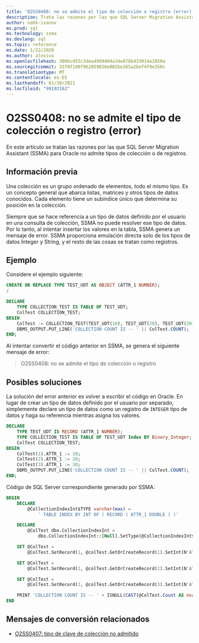 ```yaml
---
title: 'O2SS0408: no se admite el tipo de colección o registro (error)'
description: Trata las razones por las que SQL Server Migration Assistant (SSMA) para Oracle no admite tipos de colección o de registros.
author: nahk-ivanov
ms.prod: sql
ms.technology: ssma
ms.devlang: sql
ms.topic: reference
ms.date: 1/22/2020
ms.author: alexiva
ms.openlocfilehash: 300bcd55c3dea4999404a34e878b433014a2850a
ms.sourcegitcommit: 33f0f190f962059826e002be165a2bef4f9e350c
ms.translationtype: MT
ms.contentlocale: es-ES
ms.lasthandoff: 01/30/2021
ms.locfileid: "99192162"
---
```

# <a name="o2ss0408-collection-or-record-type-is-not-supported-error"></a>O2SS0408: no se admite el tipo de colección o registro (error)

En este artículo se tratan las razones por las que SQL Server Migration Assistant (SSMA) para Oracle no admite tipos de colección o de registros.

## <a name="background"></a>Información previa

Una colección es un grupo ordenado de elementos, todo el mismo tipo. Es un concepto general que abarca listas, matrices y otros tipos de datos conocidos. Cada elemento tiene un subíndice único que determina su posición en la colección.

Siempre que se hace referencia a un tipo de datos definido por el usuario en una consulta de colección, SSMA no puede resolver ese tipo de datos. Por lo tanto, al intentar insertar los valores en la tabla, SSMA genera un mensaje de error. SSMA proporciona emulación directa solo de los tipos de datos Integer y String, y el resto de las cosas se tratan como registros.

## <a name="example"></a>Ejemplo

Considere el ejemplo siguiente:

```sql
CREATE OR REPLACE TYPE TEST_UDT AS OBJECT (ATTR_1 NUMBER);
/

DECLARE
    TYPE COLLECTION_TEST IS TABLE OF TEST_UDT;
    ColTest COLLECTION_TEST;
BEGIN
    ColTest := COLLECTION_TEST(TEST_UDT(10), TEST_UDT(20), TEST_UDT(30));
    DBMS_OUTPUT.PUT_LINE('COLLECTION COUNT IS -- ' || ColTest.COUNT);
END;
```

Al intentar convertir el código anterior en SSMA, se genera el siguiente mensaje de error:

> O2SS0408: no se admite el tipo de colección o registro

## <a name="possible-remedies"></a>Posibles soluciones

La solución del error anterior es volver a escribir el código en Oracle. En lugar de crear un tipo de datos definido por el usuario por separado, simplemente declare un tipo de datos como un registro de `INTEGER` tipo de datos y haga su referencia mientras asigna los valores.

```sql
DECLARE
    TYPE TEST_UDT IS RECORD (ATTR_1 NUMBER);
    TYPE COLLECTION_TEST IS TABLE OF TEST_UDT Index BY Binary_Integer;
    ColTest COLLECTION_TEST;
BEGIN
    ColTest(1).ATTR_1 := 10;
    ColTest(2).ATTR_1 := 20;
    ColTest(3).ATTR_1 := 30;
    DBMS_OUTPUT.PUT_LINE('COLLECTION COUNT IS -- ' || ColTest.COUNT);
END;
```

Código de SQL Server correspondiente generado por SSMA:

```sql
BEGIN
    DECLARE
        @CollectionIndexInt$TYPE varchar(max) =
            ' TABLE INDEX BY INT OF ( RECORD ( ATTR_1 DOUBLE ) )'

    DECLARE
        @ColTest dbo.CollectionIndexInt =
            dbo.CollectionIndexInt::[Null].SetType(@CollectionIndexInt$TYPE)

    SET @ColTest =
        @ColTest.SetRecord(1, @colTest.GetOrCreateRecord(1).SetInt(N'ATTR_1', 10))

    SET @ColTest =
        @ColTest.SetRecord(2, @colTest.GetOrCreateRecord(2).SetInt(N'ATTR_1', 20))

    SET @ColTest =
        @ColTest.SetRecord(3, @colTest.GetOrCreateRecord(3).SetInt(N'ATTR_1', 30))

    PRINT 'COLLECTION COUNT IS -- ' + ISNULL(CAST(@ColTest.Count AS nvarchar(max)), '')
END
```

## <a name="related-conversion-messages"></a>Mensajes de conversión relacionados

* [O2SS0407: tipo de clave de colección no admitido](o2ss0407.md)
